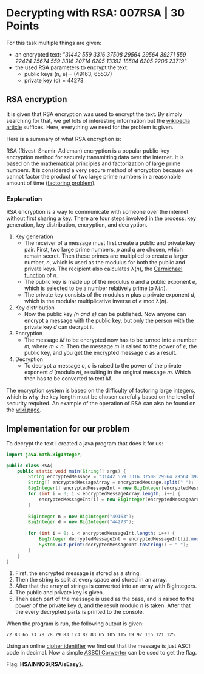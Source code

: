 # Decrypting with RSA: 007RSA | 30 Points
For this task multiple things are given:
- an encrypted text: *"31442 559 3316 37508 29564 29564 39271 559 22424 25674 559 3316 20714 6205 13392 18504 6205 2206 23719"*
- the used RSA parameters to encrypt the text:
    - public keys (n, e) = (49163, 65537)
    - private key (d) = 44273
## RSA encryption
It is given that RSA encryption was used to encrypt the text. By simply searching for that, we get lots of interesting information but the [wikipedia
article](https://en.wikipedia.org/wiki/RSA_(cryptosystem)) suffices. Here, everything we need for the problem is given.

Here is a summary of what RSA encryption is:

RSA (Rivest–Shamir–Adleman) encryption is a popular public-key encryption method for securely transmitting data over the internet. It is based on the mathematical 
principles and factorization of large prime numbers. It is considered a very secure method of encryption because we cannot factor the product of two large prime 
numbers in a reasonable amount of time [(factoring problem)](https://en.wikipedia.org/wiki/Integer_factorization).

### Explanation
RSA encryption is a way to communicate with someone over the internet without first sharing a key. There are four steps involved in the process: key generation, 
key distribution, encryption, and decryption.

1. Key generation
    - The receiver of a message must first create a public and private key pair. First, two large prime numbers, *p* and *q* are chosen, which remain secret.
Then these primes are multiplied to create a larger number, *n*, which is used as the modulus for both the public and private keys. The recipient also calculates 
λ(*n*), the [Carmichael function](https://en.wikipedia.org/wiki/Carmichael_function) of *n*.
    - The public key is made up of the modulus *n* and a public exponent *e*, which is selected to be a number relatively prime to λ(*n*).
    - The private key consists of the modulus *n* plus a private exponent *d*, which is the modular multiplicative inverse of *e* mod λ(*n*).
2. Key distribution
    - Now the public key *(n and e)* can be published. Now anyone can encrypt a message with the public key, but only the person with the private key *d* can 
decrypt it.
3. Encryption
    - The message *M* to be encrypted now has to be turned into a number *m*, where *m* < *n*. Then the message *m* is raised to the power of *e*, the public key, 
and you get the encrypted message *c* as a result.
4. Decryption
    - To decrypt a message *c*, *c* is raised to the power of the private exponent *d* (modulo *n*), resulting in the original message *m*. Which then has to 
be converted to text *M*.

The encryption system is based on the difficulty of factoring large integers, which is why the key length must be chosen carefully based on the 
level of security required. An example of the operation of RSA can also be found on the [wiki page](https://en.wikipedia.org/wiki/RSA_(cryptosystem)).

## Implementation for our problem
To decrypt the text I created a java program that does it for us:
```Java
import java.math.BigInteger;

public class RSA{
    public static void main(String[] args) {
        String encryptedMessage = "31442 559 3316 37508 29564 29564 39271 559 22424 25674 559 3316 20714 6205 13392 18504 6205 2206 23719";
        String[] encryptedMessageArray = encryptedMessage.split(" ");
        BigInteger[] encryptedMessageInt = new BigInteger[encryptedMessageArray.length];
        for (int i = 0; i < encryptedMessageArray.length; i++) {
            encryptedMessageInt[i] = new BigInteger(encryptedMessageArray[i]);
        }
    
        BigInteger n = new BigInteger("49163");
        BigInteger d = new BigInteger("44273");
    
        for (int i = 0; i < encryptedMessageInt.length; i++) {
            BigInteger decryptedMessageInt = encryptedMessageInt[i].modPow(d, n);
            System.out.print(decryptedMessageInt.toString() + " ");
        }
    }
}
```
1. First, the encrypted message is stored as a string.
2. Then the string is split at every space and stored in an array.
3. After that the array of strings is converted into an array with BigIntegers.
4. The public and private key is given.
5. Then each part of the message is used as the base, and is raised to the power of the private key *d*, and the result modulo *n* is taken. After that the every
decrypted parts is printed to the console.

When the program is run, the following output is given:

    72 83 65 73 78 78 79 83 123 82 83 65 105 115 69 97 115 121 125 
    
Using an online [cipher identifier](https://www.dcode.fr/cipher-identifier) we find out that the message is just ASCII code in decimal. Now a simple 
[ASSCI Converter](https://www.dcode.fr/ascii-code) can be used to get the flag. 

Flag: **HSAINNOS{RSAisEasy}**.

